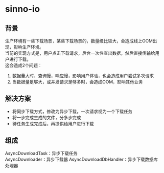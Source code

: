 # sinno-io

## 背景
生产环境有一些下载场景，某些下载场景的，数量级比较大，会造成线上OOM出现，影响生产环境。  
当前的实现方式是，用户点击下载请求，后台一次性查出数据，然后直接传输给用户进行下载。  
这会造成2个问题：  
1. 数据量大时，查询慢，响应慢，影响用户体验，也会造成用户尝试多次请求
2. 当数据量足够大，或并发请求足够多时，会造成OOM，影响其他业务

## 解决方案  
* 将同步下载方式，修改为异步下载，一次请求视为一个下载任务
* 将一步完成生成的文件，分多步完成
* 待任务生成完成后，再提供给用户进行下载

## 组成
AsyncDownloadTask：异步下载任务  
AsyncDownloader：异步下载器
AsyncDownloadDbHandler：异步下载数据库处理器
